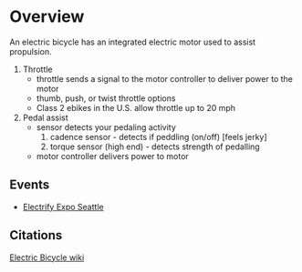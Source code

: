 # Overview

An electric bicycle has an integrated electric motor used to assist propulsion.

1. Throttle
    - throttle sends a signal to the motor controller to deliver power to the motor
    - thumb, push, or twist throttle options
    - Class 2 ebikes in the U.S. allow throttle up to 20 mph
2. Pedal assist
    - sensor detects your pedaling activity
        1. cadence sensor - detects if peddling (on/off) [feels jerky]
        2. torque sensor (high end) - detects strength of pedalling
    - motor controller delivers power to motor

## Events

- [Electrify Expo Seattle](https://www.electrifyexpo.com/seattle)

## Citations

[Electric Bicycle wiki](https://en.wikipedia.org/wiki/Electric_bicycle)


